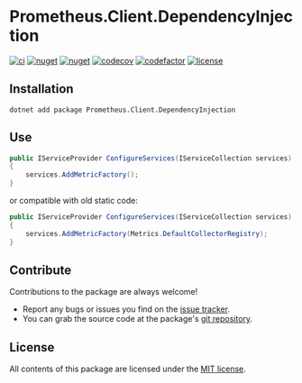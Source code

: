 # Prometheus.Client.DependencyInjection

[![ci](https://img.shields.io/github/actions/workflow/status/prom-client-net/prom-client-dependencyinjection/ci.yml?branch=main&label=ci&logo=github&style=flat-square)](https://github.com/prom-client-net/prom-client-dependencyinjection/actions/workflows/ci.yml)
[![nuget](https://img.shields.io/nuget/v/Prometheus.Client.DependencyInjection?logo=nuget&style=flat-square)](https://www.nuget.org/packages/Prometheus.Client.DependencyInjection)
[![nuget](https://img.shields.io/nuget/dt/Prometheus.Client.DependencyInjection?logo=nuget&style=flat-square)](https://www.nuget.org/packages/Prometheus.Client.DependencyInjection)
[![codecov](https://img.shields.io/codecov/c/github/prom-client-net/prom-client-dependencyinjection?logo=codecov&style=flat-square)](https://app.codecov.io/gh/prom-client-net/prom-client-dependencyinjection)
[![codefactor](https://img.shields.io/codefactor/grade/github/prom-client-net/prom-client-dependencyinjection?logo=codefactor&style=flat-square)](https://www.codefactor.io/repository/github/prom-client-net/prom-client-dependencyinjection)
[![license](https://img.shields.io/github/license/prom-client-net/prom-client-dependencyinjection?style=flat-square)](https://github.com/prom-client-net/prom-client-dependencyinjection/blob/main/LICENSE)

## Installation

```shell
dotnet add package Prometheus.Client.DependencyInjection
```

## Use

```c#
public IServiceProvider ConfigureServices(IServiceCollection services)
{
    services.AddMetricFactory();
}
```

or compatible with old static code:

```c#
public IServiceProvider ConfigureServices(IServiceCollection services)
{
    services.AddMetricFactory(Metrics.DefaultCollectorRegistry);
}
```

## Contribute

Contributions to the package are always welcome!

* Report any bugs or issues you find on the [issue tracker](https://github.com/prom-client-net/prom-client-dependencyinjection/issues).
* You can grab the source code at the package's [git repository](https://github.com/prom-client-net/prom-client-dependencyinjection).

## License

All contents of this package are licensed under the [MIT license](https://opensource.org/licenses/MIT).
